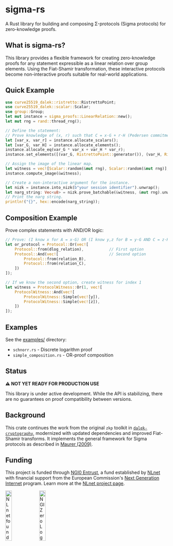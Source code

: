 # sigma-rs

A Rust library for building and composing Σ-protocols (Sigma protocols) for zero-knowledge proofs.

## What is sigma-rs?

This library provides a flexible framework for creating zero-knowledge proofs for any statement expressible as a linear relation over group elements. Using the Fiat-Shamir transformation, these interactive protocols become non-interactive proofs suitable for real-world applications.

## Quick Example

```rust
use curve25519_dalek::ristretto::RistrettoPoint;
use curve25519_dalek::scalar::Scalar;
use group::Group;
let mut instance = sigma_proofs::LinearRelation::new();
let mut rng = rand::thread_rng();

// Define the statement:
// Prove knowledge of (x, r) such that C = x·G + r·H (Pedersen commitment)
let [var_x, var_r] = instance.allocate_scalars();
let [var_G, var_H] = instance.allocate_elements();
instance.allocate_eq(var_G * var_x + var_H * var_r);
instance.set_elements([(var_G, RistrettoPoint::generator()), (var_H, RistrettoPoint::random(&mut rng))]);

// Assign the image of the linear map.
let witness = vec![Scalar::random(&mut rng), Scalar::random(&mut rng)];
instance.compute_image(&witness);

// Create a non-interactive argument for the instance.
let nizk = instance.into_nizk(b"your session identifier").unwrap();
let narg_string: Vec<u8> = nizk.prove_batchable(&witness, &mut rng).unwrap();
// Print the narg string.
println!("{}", hex::encode(narg_string));
```

## Composition Example

Prove complex statements with AND/OR logic:

```rust
// Prove: (I know x for A = x·G) OR (I know y,z for B = y·G AND C = z·H)
let or_protocol = Protocol::Or(vec![
    Protocol::from(dlog_relation),           // First option
    Protocol::And(vec![                      // Second option
        Protocol::from(relation_B),
        Protocol::from(relation_C),
    ])
]);

// If we know the second option, create witness for index 1
let witness = ProtocolWitness::Or(1, vec![
    ProtocolWitness::And(vec![
        ProtocolWitness::Simple(vec![y]),
        ProtocolWitness::Simple(vec![z]),
    ])
]);
```

## Examples

See the [examples/](examples/) directory:
- `schnorr.rs` - Discrete logarithm proof
- `simple_composition.rs` - OR-proof composition

## Status

**⚠️ NOT YET READY FOR PRODUCTION USE**

This library is under active development. While the API is stabilizing, there are no guarantees on proof compatibility between versions.

## Background

This crate continues the work from the original `zkp` toolkit in [`dalek-cryptography`](https://github.com/dalek-cryptography), modernized with updated dependencies and improved Fiat-Shamir transforms. It implements the general framework for Sigma protocols as described in [Maurer (2009)](https://doi.org/10.1007/978-3-642-02384-2_17).

## Funding

This project is funded through [NGI0 Entrust](https://nlnet.nl/entrust), a fund established by [NLnet](https://nlnet.nl) with financial support from the European Commission's [Next Generation Internet](https://ngi.eu) program. Learn more at the [NLnet project page](https://nlnet.nl/project/sigmaprotocols).

[<img src="https://nlnet.nl/logo/banner.png" alt="NLnet foundation logo" width="20%" />](https://nlnet.nl)
[<img src="https://nlnet.nl/image/logos/NGI0_tag.svg" alt="NGI Zero Logo" width="20%" />](https://nlnet.nl/entrust)
